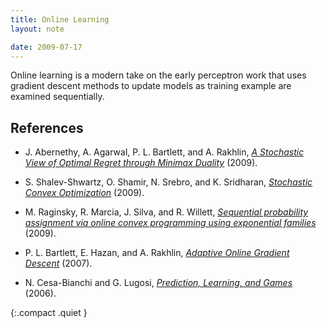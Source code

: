 ```yaml
---
title: Online Learning
layout: note

date: 2009-07-17
---
```

Online learning is a modern take on the early perceptron work that uses gradient descent methods to update models as training example are examined sequentially.

References
----------

* J. Abernethy, A. Agarwal, P. L. Bartlett, and A. Rakhlin,  _[A Stochastic View of Optimal Regret through Minimax Duality](http://arxiv.org/abs/0903.5328)_ (2009).

* S. Shalev-Shwartz, O. Shamir, N. Srebro, and K. Sridharan,  _[Stochastic Convex Optimization](http://eprints.pascal-network.org/archive/00005408/01/2009_COLT_ShalShamSreSri.pdf)_ (2009).

* M. Raginsky, R. Marcia, J. Silva, and R. Willett,  _[Sequential probability assignment via online convex programming using exponential families](http://people.ee.duke.edu/~maxim/pubs/raginsky_marcia_silva_willett_ISIT09.pdf)_ (2009).

* P. L. Bartlett, E. Hazan, and A. Rakhlin,  _[Adaptive Online Gradient Descent](http://dblp.uni-trier.de/rec/bibtex/conf/nips/BartlettHR07)_ (2007).

* N. Cesa-Bianchi and G. Lugosi,  _[Prediction, Learning, and Games](http://books.google.com/books?id=zDnRBlazhfYC&dq=Prediction+Learning+and+games&printsec=frontcover&source=bn&hl=en&ei=BQxgSt-eJqCQ6APL85WXCw&sa=X&oi=book_result&ct=result&resnum=4)_ (2006).

{:.compact .quiet }